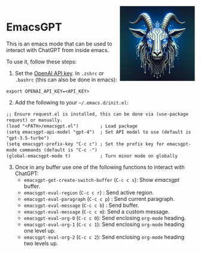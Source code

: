 <img src="https://raw.githubusercontent.com/oneself/emacsgpt/main/images/emacsgpt.png" width="200" align="right" title="macsGPT Logo" />

# EmacsGPT

This is an emacs mode that can be used to interact with ChatGPT from inside
emacs. 

To use it, follow these steps:

1. Set the [OpenAI API key](https://platform.openai.com/api-keys). In `.zshrc` or `.bashrc` (this can also be done in emacs):
```
export OPENAI_API_KEY=<API_KEY>
```
2. Add the following to your `~/.emacs.d/init.el`:
```
;; Ensure request.el is installed, this can be done via (use-package request) or manually.
(load "<PATH>/emacsgpt.el")        ; Load package
(setq emacsgpt-api-model "gpt-4")  ; Set API model to use (default is "gpt-3.5-turbo")
(setq emacsgpt-prefix-key "C-c c") ; Set the prefix key for emacsgpt-mode commands (default is "C-c -")
(global-emacsgpt-mode t)           ; Turn minor mode on globally
```
3. Once in any buffer use one of the following functions to interact with ChatGPT:
   - `emacsgpt-get-create-switch-buffer` (`C-c c s`): Show *emacsgpt* buffer.
   - `emacsgpt-eval-region` (`C-c c r`) : Send active region.
   - `emacsgpt-eval-paragraph` (`C-c c p`) : Send current paragraph.
   - `emacsgpt-eval-message` (`C-c c b`) : Send buffer.
   - `emacsgpt-eval-message` (`C-c c m`): Send a custom message.
   - `emacsgpt-eval-org-0` (`C-c c 0`): Send enclosing `org-mode` heading.
   - `emacsgpt-eval-org-1` (`C-c c 1`): Send enclosing `org-mode` heading one level up.
   - `emacsgpt-eval-org-2` (`C-c c 2`): Send enclosing `org-mode` heading two levels up.
